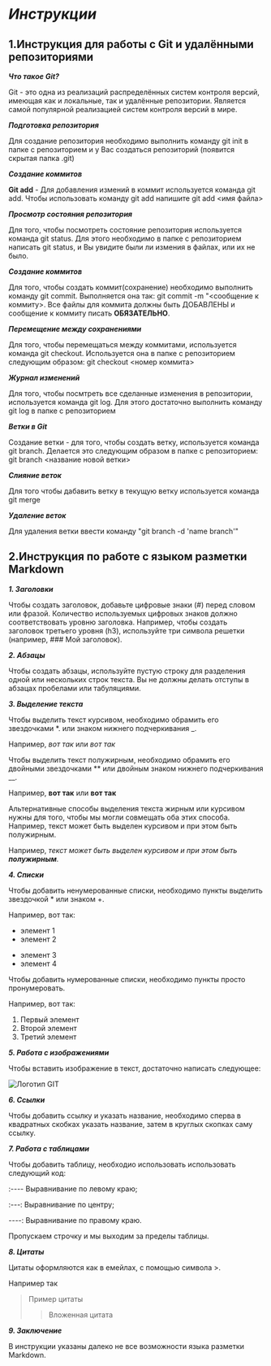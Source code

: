 # **_Инструкции_**

## **1.Инструкция для работы с Git и удалёнными репозиториями**

__*Что такое Git?*__

Git - это одна из реализаций распределённых систем контроля версий, имеющая как и локальные, так и удалённые репозитории. Является самой популярной реализацией систем контроля версий в мире.

__*Подготовка репозитория*__

Для создание репозитория необходимо выполнить команду git init в папке с репозиторием и у Вас создаться репозиторий (появится скрытая папка .git)

__*Создание коммитов*__

**Git add** - Для добавления измений в коммит используется команда git add. Чтобы использовать команду git add напишите git add <имя файла>

__*Просмотр состояния репозитория*__

Для того, чтобы посмотреть состояние репозитория используется команда git status. Для этого необходимо в папке с репозиторием написать git status, и Вы увидите были ли измения в файлах, или их не было.

__*Создание коммитов*__

Для того, чтобы создать коммит(сохранение) необходимо выполнить команду git commit. Выполняется она так: git commit -m "<сообщение к коммиту>. Все файлы для коммита должны быть ДОБАВЛЕНЫ и сообщение к коммиту писать **ОБЯЗАТЕЛЬНО**.

__*Перемещение между сохранениями*__

Для того, чтобы перемещаться между коммитами, используется команда git checkout. Используется она в папке с репозиторием следующим образом: git checkout <номер коммита>

__*Журнал изменений*__

Для того, чтобы посмтреть все сделанные изменения в репозитории, используется команда git log. Для этого достаточно выполнить команду git log в папке с репозиторием

__*Ветки в Git*__

Создание ветки - для того, чтобы создать ветку, используется команда git branch. Делается это следующим образом в папке с репозиторием: git branch <название новой ветки>

__*Слияние веток*__

Для того чтобы дабавить ветку в текущую ветку используется команда git merge

__*Удаление веток*__

Для удаления ветки ввести команду "git branch -d 'name branch'"

## **2.Инструкция по работе с языком разметки Markdown**

__*1. Заголовки*__

Чтобы создать заголовок, добавьте цифровые знаки (#) перед словом или фразой. Количество используемых цифровых знаков должно соответствовать уровню заголовка. Например, чтобы создать заголовок третьего уровня (h3), используйте три символа решетки (например, ### Мой заголовок).

__*2. Абзацы*__

Чтобы создать абзацы, используйте пустую строку для разделения одной или нескольких строк текста. Вы не должны делать отступы в абзацах пробелами или табуляциями.

__*3. Выделение текста*__

Чтобы выделить текст курсивом, необходимо обрамить его звездочками *. или знаком нижнего подчеркивания _. 

Например, *вот так* или _вот так_

Чтобы выделить текст полужирным, необходимо обрамить его двойными звездочками ** или двойным знаком нижнего подчеркивания __.

Например, **вот так** или __вот так__

Альтернативные способы выделения текста жирным или курсивом нужны для того, чтобы мы могли совмещать оба этих способа. Например, текст может быть выделен курсивом и при этом быть полужирным.

Например, _текст может быть выделен курсивом и при этом быть **полужирным**._

__*4. Списки*__

Чтобы добавить ненумерованные списки, необходимо пункты выделить звездочкой * или знаком +.

Например, вот так:

* элемент 1
* элемент 2
+ элемент 3
+ элемент 4

Чтобы добавить нумерованные списки, необходимо пункты просто пронумеровать.

Например, вот так:

1. Первый элемент
2. Второй элемент
3. Третий элемент


__*5. Работа с изображениями*__

Чтобы вставить изображение в текст, достаточно написать следующее:

![Логотип GIT](%D0%BB%D0%BE%D0%B3%D0%BE%D1%82%D0%B8%D0%BF.png)

__*6. Ссылки*__

Чтобы добавить ссылку и указать название, необходимо сперва в квадратных скобках указать название, затем в круглых скопках саму ссылку.

__*7. Работа с таблицами*__

Чтобы добавить таблицу, необходио использовать использовать следующий код:

:---- Выравнивание по левому краю;

:---: Выравнивание по центру;

----: Выравнивание по правому краю.

Пропускаем строчку и мы выходим за пределы таблицы.

__*8. Цитаты*__

Цитаты оформляются как в емейлах, с помощью символа >.

Например так 

>  Пример цитаты
>> Вложенная цитата


__*9. Заключение*__

В инструкции указаны далеко не все возможности языка разметки Markdown.


